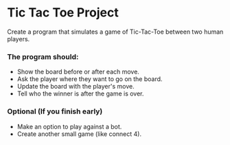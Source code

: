 # Tic Tac Toe Project

Create a program that simulates a game of Tic-Tac-Toe between two human players.


### The program should:
 - Show the board before or after each move.
 - Ask the player where they want to go on the board.
 - Update the board with the player's move.
 - Tell who the winner is after the game is over.

### Optional (If you finish early)
 - Make an option to play against a bot.
 - Create another small game (like connect 4). 
